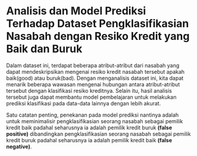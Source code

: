 # Analisis dan Model Prediksi Terhadap Dataset Pengklasifikasian Nasabah dengan Resiko Kredit yang Baik dan Buruk

Dalam dataset ini, terdapat beberapa atribut-atribut dari nasabah yang dapat mendeskripsikan mengenai resiko kredit nasabah tersebut apakah baik(good) atau buruk(bad). Dengan menganalisis dataset ini, kita dapat menarik beberapa wawasan mengenai hubungan antara atribut-atribut tersebut dengan klasifikasi resiko kreditnya. Selain itu, hasil analisis tersebut juga dapat membantu model pembelajaran untuk melakukan prediksi klasifikasi pada data-data lainnya dengan lebih akurat.

Satu catatan penting, penekanan pada model prediksi nantinya adalah untuk meminimalisir pengklasifikasian seorang nasabah sebagai pemilik kredit baik padahal seharusnya ia adalah pemilik kredit buruk **(false positive)** dibandingkan pengklasifikasian seorang nasabah sebagai pemilik kredit buruk padahal seharusnya ia adalah pemilik kredit baik **(false negative)**.
